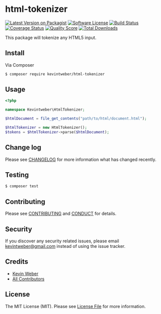 # html-tokenizer

[![Latest Version on Packagist][ico-version]][link-packagist]
[![Software License][ico-license]](LICENSE.md)
[![Build Status][ico-travis]][link-travis]
[![Coverage Status][ico-scrutinizer]][link-scrutinizer]
[![Quality Score][ico-code-quality]][link-code-quality]
[![Total Downloads][ico-downloads]][link-downloads]

This package will tokenize any HTML5 input.

## Install

Via Composer

``` bash
$ composer require kevintweber/html-tokenizer
```

## Usage

``` php
<?php

namespace Kevintweber\HtmlTokenizer;

$htmlDocument = file_get_contents("path/to/html/document.html");

$htmlTokenizer = new HtmlTokenizer();
$tokens = $htmlTokenizer->parse($htmlDocument);
```

## Change log

Please see [CHANGELOG](CHANGELOG.md) for more information what has changed recently.

## Testing

``` bash
$ composer test
```

## Contributing

Please see [CONTRIBUTING](CONTRIBUTING.md) and [CONDUCT](CONDUCT.md) for details.

## Security

If you discover any security related issues, please email kevintweber@gmail.com instead of using the issue tracker.

## Credits

- [Kevin Weber][link-author]
- [All Contributors][link-contributors]

## License

The MIT License (MIT). Please see [License File](LICENSE.md) for more information.

[ico-version]: https://img.shields.io/packagist/v/kevintweber/html-tokenizer.svg?style=flat-square
[ico-license]: https://img.shields.io/badge/license-MIT-brightgreen.svg?style=flat-square
[ico-travis]: https://img.shields.io/travis/kevintweber/html-tokenizer/master.svg?style=flat-square
[ico-scrutinizer]: https://img.shields.io/scrutinizer/coverage/g/kevintweber/html-tokenizer.svg?style=flat-square
[ico-code-quality]: https://img.shields.io/scrutinizer/g/kevintweber/html-tokenizer.svg?style=flat-square
[ico-downloads]: https://img.shields.io/packagist/dt/kevintweber/html-tokenizer.svg?style=flat-square

[link-packagist]: https://packagist.org/packages/kevintweber/html-tokenizer
[link-travis]: https://travis-ci.org/kevintweber/html-tokenizer
[link-scrutinizer]: https://scrutinizer-ci.com/g/kevintweber/html-tokenizer/code-structure
[link-code-quality]: https://scrutinizer-ci.com/g/kevintweber/html-tokenizer
[link-downloads]: https://packagist.org/packages/kevintweber/html-tokenizer
[link-author]: https://github.com/kevintweber
[link-contributors]: ../../contributors
